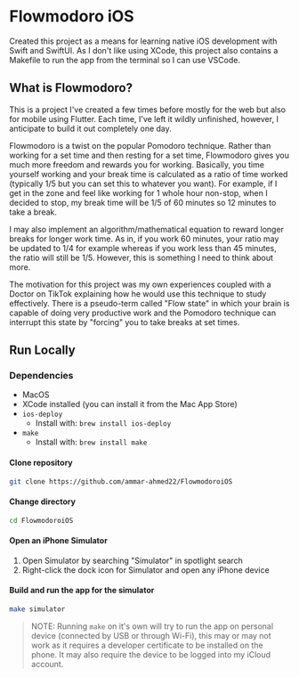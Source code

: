 # Flowmodoro iOS
Created this project as a means for learning native iOS development with Swift and SwiftUI. As I don't like using XCode, this project also contains a Makefile to run the app from the terminal so I can use VSCode.

## What is Flowmodoro?
This is a project I've created a few times before mostly for the web but also for mobile using Flutter. Each time, I've left it wildly unfinished, however, I anticipate to build it out completely one day. 

Flowmodoro is a twist on the popular Pomodoro technique. Rather than working for a set time and then resting for a set time, Flowmodoro gives you much more freedom and rewards you for working. Basically, you time yourself working and your break time is calculated as a ratio of time worked (typically 1/5 but you can set this to whatever you want). For example, if I get in the zone and feel like working for 1 whole hour non-stop, when I decided to stop, my break time will be 1/5 of 60 minutes so 12 minutes to take a break. 

I may also implement an algorithm/mathematical equation to reward longer breaks for longer work time. As in, if you work 60 minutes, your ratio may be updated to 1/4 for example whereas if you work less than 45 minutes, the ratio will still be 1/5. However, this is something I need to think about more.

The motivation for this project was my own experiences coupled with a Doctor on TikTok explaining how he would use this technique to study effectively. There is a pseudo-term called "Flow state" in which your brain is capable of doing very productive work and the Pomodoro technique can interrupt this state by "forcing" you to take breaks at set times. 

## Run Locally
### Dependencies
- MacOS 
- XCode installed (you can install it from the Mac App Store)
- `ios-deploy`
  * Install with: `brew install ios-deploy`
- `make`
  * Install with: `brew install make`

#### Clone repository
```bash
git clone https://github.com/ammar-ahmed22/FlowmodoroiOS
```

#### Change directory
```bash
cd FlowmodoroiOS
```

#### Open an iPhone Simulator
1. Open Simulator by searching "Simulator" in spotlight search
2. Right-click the dock icon for Simulator and open any iPhone device

#### Build and run the app for the simulator
```bash
make simulator
```
> NOTE: Running `make` on it's own will try to run the app on personal device (connected by USB or through Wi-Fi), this may or may not work as it requires a developer certificate to be installed on the phone. It may also require the device to be logged into my iCloud account.


